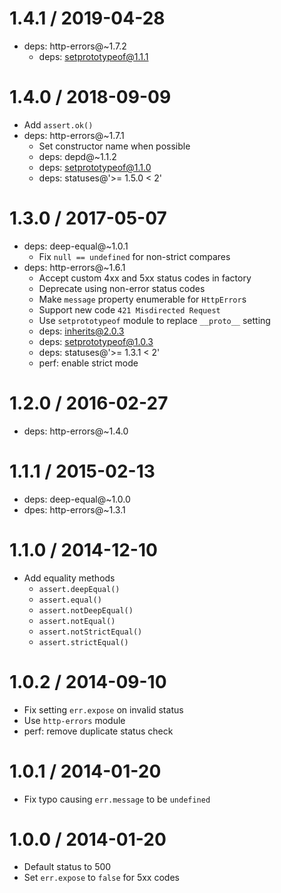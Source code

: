 # 1.4.1 / 2019-04-28

- deps: http-errors@~1.7.2
  - deps: setprototypeof@1.1.1

# 1.4.0 / 2018-09-09

- Add `assert.ok()`
- deps: http-errors@~1.7.1
  - Set constructor name when possible
  - deps: depd@~1.1.2
  - deps: setprototypeof@1.1.0
  - deps: statuses@'>= 1.5.0 < 2'

# 1.3.0 / 2017-05-07

- deps: deep-equal@~1.0.1
  - Fix `null == undefined` for non-strict compares
- deps: http-errors@~1.6.1
  - Accept custom 4xx and 5xx status codes in factory
  - Deprecate using non-error status codes
  - Make `message` property enumerable for `HttpError`s
  - Support new code `421 Misdirected Request`
  - Use `setprototypeof` module to replace `__proto__` setting
  - deps: inherits@2.0.3
  - deps: setprototypeof@1.0.3
  - deps: statuses@'>= 1.3.1 < 2'
  - perf: enable strict mode

# 1.2.0 / 2016-02-27

- deps: http-errors@~1.4.0

# 1.1.1 / 2015-02-13

- deps: deep-equal@~1.0.0
- dpes: http-errors@~1.3.1

# 1.1.0 / 2014-12-10

- Add equality methods
  - `assert.deepEqual()`
  - `assert.equal()`
  - `assert.notDeepEqual()`
  - `assert.notEqual()`
  - `assert.notStrictEqual()`
  - `assert.strictEqual()`

# 1.0.2 / 2014-09-10

- Fix setting `err.expose` on invalid status
- Use `http-errors` module
- perf: remove duplicate status check

# 1.0.1 / 2014-01-20

- Fix typo causing `err.message` to be `undefined`

# 1.0.0 / 2014-01-20

- Default status to 500
- Set `err.expose` to `false` for 5xx codes
